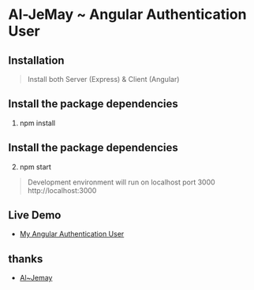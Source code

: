 # Al-JeMay ~ Angular Authentication User

## Installation

> Install both Server (Express) & Client (Angular)

## Install the package dependencies
1. npm install

## Install the package dependencies
2. npm start

> Development environment will run on localhost port 3000
  http://localhost:3000

## Live Demo
* [My Angular Authentication User](https://jemay-angular-app.herokuapp.com/)

## thanks
* [Al~Jemay](https://github.com/Al-JeMay/angular-authenticate-user)
